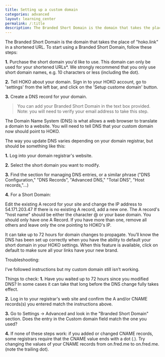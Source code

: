 ```yaml
---
title: Setting up a custom domain
categories: advanced
layout: learning_center
permalink: /:title
description: The Branded Short Domain is the domain that takes the place of “hoko.link” in a shortened URL.
---
```


The Branded Short Domain is the domain that takes the place of "hoko.link" in a shortened URL. To start using a Branded Short Domain, follow these steps:

**1.** Purchase the short domain you'd like to use. This domain can only be used for your shortened URLs*. We strongly recommend that you only use short domain names, e.g. 10 characters or less (including the dot).

**2.** Tell HOKO about your domain. Sign in to your HOKO account, go to 'settings' from the left bar, and click on the 'Setup custome domain' button.

**3.** Create a DNS record for your domain.

> You can add your Branded Short Domain in the text box provided. Note: you will need to verify your email address to take this step.

The Domain Name System (DNS) is what allows a web browser to translate a domain to a website. You will need to tell DNS that your custom domain now should point to HOKO.

The way you update DNS varies depending on your domain registrar, but should be something like this:

**1.** Log into your domain registrar's website.

**2.** Select the short domain you want to modify.

**3.** Find the section for managing DNS entries, or a similar phrase ("DNS Configuration," "DNS Records", "Advanced DNS," "Total DNS", "Host records,"...)

**4.** For a Short Domain:

Edit the existing A record for your site and change the IP address to 54.171.203.47 If there is no existing A record, add a new one. The A record's "host name" should be either the character @ or your base domain. You should only have one A Record. If you have more than one, remove all others and leave only the one pointing to HOKO's IP.

It can take up to 72 hours for domain changes to propagate. You’ll know the DNS has been set up correctly when you have the ability to default your short domain in your HOKO settings. When this feature is available, click on default to make sure all your links have your new brand.


Troubleshooting:

I’ve followed instructions but my custom domain still isn’t working.

Things to check:
**1.**  Have you waited up to 72 hours since you modified DNS? In some cases it can take that long before the DNS change fully takes effect.

**2.** Log in to your registrar's web site and confirm the A and/or CNAME records(s) you entered match the instructions above.

**3.** Go to Settings -> Advanced and look in the "Branded Short Domain" section. Does the entry in the Custom domain field match the one you used?

**4.** If none of these steps work:  if you added or changed CNAME records, some registrars require that the CNAME value ends with a dot (.). Try changing the values of your CNAME records from on.fred.me to on.fred.me. (note the trailing dot).
